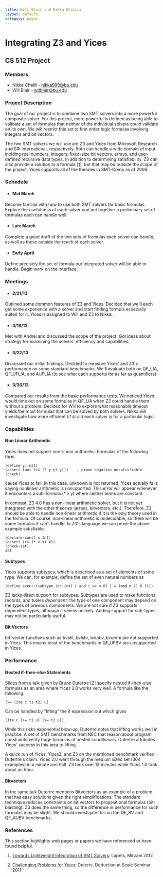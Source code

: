```yaml
---
title: Will Blair and Nikka Ghalili
layout: default
category: pages
---
```


# Integrating Z3 and Yices 
## CS 512 Project

### Members

* Nikka Chalili - nikka999@bu.edu
* Will Blair - wdblair@bu.edu

### Project Description

The goal of our project is to combine two SMT solvers into a more powerful composite
solver. For this project, more powerful is defined as being able to validate a set of formulas that neither
of the individual solvers could validate on its own. We will restrict this set to first order logic formulas
involving integers and bit vectors.


The two SMT solvers we will use are Z3 and Yices from Microsoft Research and SRI International, respectively.
Both can handle a wide domain of input inclding real numbers, integers, fixed-size bit vectors, arrays, and 
user-defined recursive data types. In addition to determining satisfiability, Z3 can also provide a solution 
to a formula \[[1]\], but that may be outside the scope of the project. Yices supports all of the theories in 
SMT-Comp as of 2006.

### Schedule

* #### Mid March
Become familiar with how to use both SMT solvers for basic formulas. Explore the usefulness of each
solver and put together a preliminary set of formulas each can handle well.
* #### Late March
Complete a good draft of the two sets of formulas each solver can handle, as well as those outside the reach
of each solver.
* #### Early April
Define precisely the set of formula our integrated solver will be able to handle. Begin work on the interface.

### Meetings

* #### 2/21/13
Outlined some common features of Z3 and Yices. Decided that we'll each get some experience
with a solver and start finding formula especially suited for it.  Yices is assigned to Will and Z3 to Nikka.

* #### 3/19/13
Met with Andrei and discussed the scope of the project. Got ideas about strategy for examining
the solvers' efficiency and capabilities.

* #### 3/22/13
Discussed our initial findings. Decided to measure Yices' and Z3's performance on some standard
benchmarks. We'll evaluate both on QF_LIA, QF_UFLIA, and AUFLIA (to see what each supports for as
far as quantifiers).

* #### 3/30/13
Compared our results from the basic performance tests. We noticed Yices would time out on some
formulas in QF_LIA when Z3 could handle them without a problem. Decided for Will to explore what
reasonable timeout yields the most formulas that can be solved by both solvers. Nikka will investigate
how more efficient (if at all) each solver is for a particular logic.

### Capabilities

#### Non Linear Arithmetic

Yices does not support non-linear arithmetic. Formulas of the following form

    (define y::nat)
    (assert (not (>= (* y y) y)))    ; prove negation unsatisfiable
    (check)

cause Yices to fail. In this case, unknown is not returned, Yices actually fails saying
nonlinaer arithmetic is unsupported. This error will appear whenever it encounters
a sub-formula (* x y) where neither terms are constant.

In contrast, Z3 4.0 has a non-linear arithmetic solver, but it is not yet integrated
with the other theories (arrays, bitvectors, etc.). Therefore, Z3 should be able to handle
non-linear arithmetic if it is the only theory used in the formula. Of course, non-linear arithmetic is
undecidable, so there will be some formulas it can't handle. In Z3's language we can prove the above
example satisfiable.

    (declare-const x Int)
    (assert (>= (* x x) x))
    (check-sat)
    sat

#### Subtypes

Yices supports subtypes, which is described as a set of elements of some type. We can, for example, 
define the set of even natural numbers as

    (define even::(subtype (n::int) ( and ( >= n 0) ( = (mod n 2) 0 ))))

Z3 lacks direct support for subtypes. Subtypes are used to make functions, records, and tuples 
_dependent_; the type of one component may depend on the types of previous components. We are not 
sure if Z3 supports dependent types, although it seems unlikely. Adding support for sub-types may
not be particularly useful.

#### Bit Vectors

bit-vector functions such as bvshl, bvlshr, bvudiv, bvurem are not supported in Yices. This means most 
of the benchmarks in QF_UFBV are unsupported in Yices.

### Performance

#### Nested if-then-else Statements

Slides from a talk given by Bruno Dutertre \[[2]\] specify nested if-then-else formulas as an area
where Yices 2.0 works very well. A formula like the following

    (>= (ite c t1 t2) u)

Can be handled by "lifting" the if expression out which gives

    (ite c (>= t1 u) (>= t2 u))

While this risks exponential blow-up, Dutertre notes that lifting works well in practice. A set
of SMT benchmarks from NEC that reason about program constraints verify huge formulas of nested
conditionals. Dutertre attributes Yices' success in this area to lifting.

A quick run of Yices, Yices2, and Z3 on the mentioned benchmark verified Dutertre's claim. Yices 2.0 
went through the medium sized set (364 examples) in a minute and half. Z3 took over 13 minutes while 
Yices 1.0 took about an hour.

#### Bitvectors

In the same talk Dutertre mentions Bitvectors as an example of a problem that has easy solutions
given the right simplifications. The standard technique reduces constraints on bit vectors to 
propositional formulas (bit-blasting). Z3 does the same thing, so the difference in performance
for such formulas may be slight. We should investigate this on the QF_BV and QF_AUBV benchmarks.

### References

This section highlights web pages or papers we have referenced or have found helpful.

1. [Towards Lightweight Integration of SMT Solvers][1]: Lapets, Mirzaei 2012

2. [Challenging Problems for Yices][2]: Duterte, Deduction at Scale Seminar 2011

[1]: http://www.cs.bu.edu/techreports/pdf/2012-017-smt-integration.pdf
[2]: http://www.mpi-inf.mpg.de/departments/rg1/conferences/deduction10/slides/bruno-dutertre.pdf